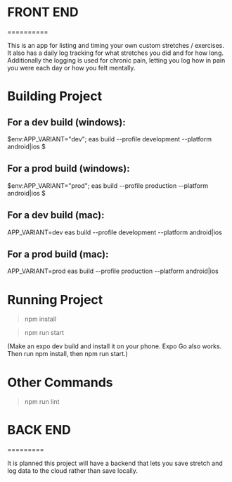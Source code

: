 # FRONT END
==========

This is an app for listing and timing your own custom stretches / exercises. It also has a daily log tracking for what stretches you did and for how long.
Additionally the logging is used for chronic pain, letting you log how in pain you were each day or how you felt mentally.

# Building Project

## For a dev build (windows):
$env:APP_VARIANT="dev"; eas build --profile development --platform android|ios
$

## For a prod build (windows):
$env:APP_VARIANT="prod"; eas build --profile production --platform android|ios
$

## For a dev build (mac):
APP_VARIANT=dev eas build --profile development --platform android|ios

## For a prod build (mac):
APP_VARIANT=prod eas build --profile production --platform android|ios

# Running Project
> npm install

> npm run start

(Make an expo dev build and install it on your phone. Expo Go also works. Then run npm install, then npm run start.)

# Other Commands
> npm run lint

# BACK END
=========

It is planned this project will have a backend that lets you save stretch and log data to the cloud rather than save locally.
